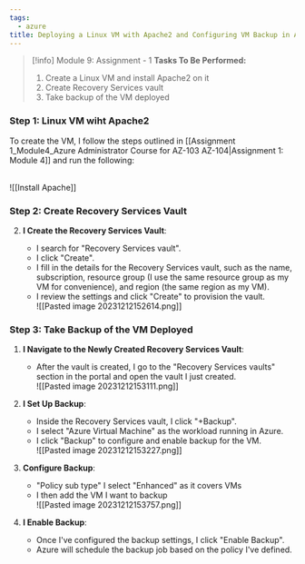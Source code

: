 ```yaml
---
tags:
  - azure
title: Deploying a Linux VM with Apache2 and Configuring VM Backup in Azure
---
```

<!--
**Enhancing Azure Recovery Skills: VM Backup and Recovery Services Vault!** I've successfully completed an assignment in my Azure Administrator course that focused on critical data protection strategies. The task involved creating a Linux VM with Apache2, setting up an Azure Recovery Services Vault, and configuring the backup of the VM. This project was crucial in understanding Azure's backup and recovery capabilities, providing me with hands-on experience in safeguarding cloud-based virtual machines. Successfully configuring and managing these vital recovery services has strengthened my proficiency in Azure's data protection and disaster recovery solutions.

#Azure #DataProtection #RecoveryServices #VMBackup #AzureAdministrator #CloudComputing #ProfessionalDevelopment
-->
> [!info] Module 9: Assignment - 1
> **Tasks To Be Performed:** 
> 1. Create a Linux VM and install Apache2 on it 
> 2. Create Recovery Services vault 
> 3. Take backup of the VM deployed


### Step 1: Linux VM wiht Apache2

To create the VM, I follow the steps outlined in [[Assignment 1_Module4_Azure Administrator Course for AZ-103 AZ-104|Assignment 1: Module 4]] and run the following:

<br>![[Install Apache]]



### Step 2: Create Recovery Services Vault

2. **I Create the Recovery Services Vault**:
    
    - I search for "Recovery Services vault".
    - I click "Create".
    - I fill in the details for the Recovery Services vault, such as the name, subscription, resource group (I use the same resource group as my VM for convenience), and region (the same region as my VM).
    - I review the settings and click "Create" to provision the vault.
      <br>![[Pasted image 20231212152614.png]]

### Step 3: Take Backup of the VM Deployed

1. **I Navigate to the Newly Created Recovery Services Vault**:
    
    - After the vault is created, I go to the "Recovery Services vaults" section in the portal and open the vault I just created.
      <br>![[Pasted image 20231212153111.png]]
2. **I Set Up Backup**:
    
    - Inside the Recovery Services vault, I click "+Backup".
    - I select "Azure Virtual Machine" as the workload running in Azure.
    - I click "Backup" to configure and enable backup for the VM.
      <br>![[Pasted image 20231212153227.png]]
3. **Configure Backup**:
    
    - "Policy sub type" I select "Enhanced" as it covers VMs
    - I then add the VM I want to backup
      <br>![[Pasted image 20231212153757.png]]
1. **I Enable Backup**:
    
    - Once I've configured the backup settings, I click "Enable Backup".
    - Azure will schedule the backup job based on the policy I've defined.

